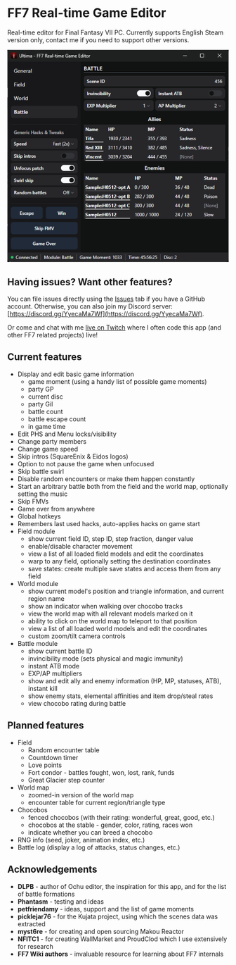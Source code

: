 # FF7 Real-time Game Editor

Real-time editor for Final Fantasy VII PC. Currently supports English Steam version only, contact me if you need to support other versions.

[![Screenshot](https://raw.githubusercontent.com/maciej-trebacz/ff7-ultima/main/ultima-1.0-screenshot.png)](https://raw.githubusercontent.com/maciej-trebacz/ff7-ultima/main/ultima-1.0-screenshot.png)

## Having issues? Want other features?

You can file issues directly using the [Issues](https://github.com/maciej-trebacz/ff7-ultima/issues) tab if you have a GitHub account. Otherwise, you can also join my Discord server: [https://discord.gg/YyecaMa7Wf](https://discord.gg/YyecaMa7Wf).

Or come and chat with me [live on Twitch](https://twitch.tv/m4v3k) where I often code this app (and other FF7 related projects) live!

## Current features

* Display and edit basic game information
  - game moment (using a handy list of possible game moments)
  - party GP
  - current disc
  - party Gil
  - battle count
  - battle escape count
  - in game time
* Edit PHS and Menu locks/visibility
* Change party members
* Change game speed
* Skip intros (SquareEnix & Eidos logos)
* Option to not pause the game when unfocused
* Skip battle swirl
* Disable random encounters or make them happen constantly
* Start an arbitrary battle both from the field and the world map, optionally setting the music
* Skip FMVs
* Game over from anywhere
* Global hotkeys
* Remembers last used hacks, auto-applies hacks on game start
* Field module
  - show current field ID, step ID, step fraction, danger value
  - enable/disable character movement
  - view a list of all loaded field models and edit the coordinates
  - warp to any field, optionally setting the destination coordinates
  - save states: create multiple save states and access them from any field
* World module
  - show current model's position and triangle information, and current region name
  - show an indicator when walking over chocobo tracks
  - view the world map with all relevant models marked on it
  - ability to click on the world map to teleport to that position
  - view a list of all loaded world models and edit the coordinates
  - custom zoom/tilt camera controls
* Battle module
  - show current battle ID
  - invincibility mode (sets physical and magic immunity)
  - instant ATB mode
  - EXP/AP multipliers
  - show and edit ally and enemy information (HP, MP, statuses, ATB), instant kill
  - show enemy stats, elemental affinities and item drop/steal rates
  - view chocobo rating during battle

## Planned features
* Field
  - Random encounter table
  - Countdown timer
  - Love points
  - Fort condor - battles fought, won, lost, rank, funds
  - Great Glacier step counter
* World map
  - zoomed-in version of the world map
  - encounter table for current region/triangle type
* Chocobos
  - fenced chocobos (with their rating: wonderful, great, good, etc.)
  - chocobos at the stable - gender, color, rating, races won
  - indicate whether you can breed a chocobo
* RNG info (seed, joker, animation index, etc.)
* Battle log (display a log of attacks, status changes, etc.)

## Acknowledgements

* **DLPB** - author of Ochu editor, the inspiration for this app, and for the list of battle formations
* **Phantasm** - testing and ideas
* **petfriendamy** - ideas, support and the list of game moments
* **picklejar76** - for the Kujata project, using which the scenes data was extracted
* **myst6re** - for creating and open sourcing Makou Reactor
* **NFITC1** - for creating WallMarket and ProudClod which I use extensively for research
* **FF7 Wiki authors** - invaluable resource for learning about FF7 internals
